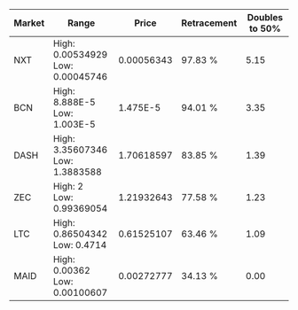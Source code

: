 | Market | Range | Price| Retracement | Doubles to 50% |
| --- | --- | --- | --- | --- |
| NXT | High: 0.00534929<br />Low: 0.00045746 | 0.00056343 | 97.83 % | 5.15 |
| BCN | High: 8.888E-5<br />Low: 1.003E-5 | 1.475E-5 | 94.01 % | 3.35 |
| DASH | High: 3.35607346<br />Low: 1.3883588 | 1.70618597 | 83.85 % | 1.39 |
| ZEC | High: 2<br />Low: 0.99369054 | 1.21932643 | 77.58 % | 1.23 |
| LTC | High: 0.86504342<br />Low: 0.4714 | 0.61525107 | 63.46 % | 1.09 |
| MAID | High: 0.00362<br />Low: 0.00100607 | 0.00272777 | 34.13 % | 0.00 |
